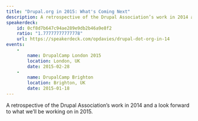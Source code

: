 ```yaml
---
title: "Drupal.org in 2015: What's Coming Next"
description: A retrospective of the Drupal Association’s work in 2014 and a look forward to what we’ll be working on in 2015.
speakerdeck:
    id: 0cf8d7b647c94ae289e9db2b46a9e8f2
    ratio: "1.77777777777778"
    url: https://speakerdeck.com/opdavies/drupal-dot-org-in-14
events:
    -
        name: DrupalCamp London 2015
        location: London, UK
        date: 2015-02-28
    -
        name: DrupalCamp Brighton
        location: Brighton, UK
        date: 2015-01-18
---
```


A retrospective of the Drupal Association’s work in 2014 and a look forward to what we’ll be working on in 2015.

